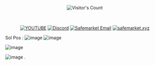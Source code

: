 <br/><br/>
<div align="center"> 
  <img src="https://profile-counter.glitch.me/Zhodisov/count.svg" alt="Visitor's Count" />
</div>
<br/><br/>

<div align="center">
  
[![YOUTUBE](https://img.shields.io/badge/Youtube-fc0000?style=for-the-badge&logo=YOUTUBE&logoColor=white)](https://www.youtube.com/@Jodis974)
[![Discord](https://img.shields.io/badge/Discord-6a85b9?style=for-the-badge&logo=discord&logoColor=white)](https://safemarket.xyz/discord)
[![Safemarket Email](https://img.shields.io/badge/safemarket_email-333333?style=for-the-badge&logo=gmail&logoColor=red)](mailto:support-checkout@safemarket.xyz)
[![safemarket.xyz](https://img.shields.io/badge/safemarket.xyz-0077B5?style=for-the-badge&logo=internet&logoColor=white)](https://safemarket.xyz/)

</div>





Sol Pos : ![image](https://github.com/user-attachments/assets/60a006ac-1a62-4825-8413-4d1bf985374d)
![image](https://github.com/user-attachments/assets/31b10b2e-c99c-44c5-9f1e-f95fe460c55e)



![image](https://github.com/user-attachments/assets/606d341e-5793-46bb-9157-e3da0b1b3085)

![image](https://github.com/user-attachments/assets/27a14c55-955b-45b0-8b5f-0cddb4b4a282)
.
